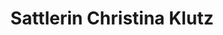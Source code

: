 ---
title: "Sattlerin Christina Klutz"
url: /blindenmarkt/sattlerin-christina-klutz/
shop: Schneiderei
---